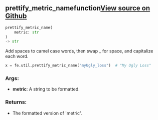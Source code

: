 ## prettify_metric_name<span class="tag">function</span><a class="sourcelink" href=https://github.com/fastestimator/fastestimator/blob/r1.1/fastestimator/util/util.py/#L306-L319>View source on Github</a>
```python
prettify_metric_name(
	metric: str
)
-> str
```
Add spaces to camel case words, then swap _ for space, and capitalize each word.

```python
x = fe.util.prettify_metric_name("myUgly_loss")  # "My Ugly Loss"
```


<h3>Args:</h3>


* **metric**: A string to be formatted. 

<h3>Returns:</h3>

<ul class="return-block"><li>    The formatted version of 'metric'.</li></ul>

